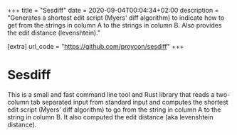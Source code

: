 +++
title = "Sesdiff"
date = 2020-09-04T00:04:34+02:00
description = "Generates a shortest edit script (Myers' diff algorithm) to indicate how to get from the strings in column A to the strings in column B. Also provides the edit distance (levenshtein)."

[extra]
url_code = "https://github.com/proycon/sesdiff"
+++

# Sesdiff

This is a small and fast command line tool and Rust library that reads a
two-column tab separated input from standard input and computes the shortest
edit script (Myers' diff algorithm) to go from the string in column A to the
string in column B. It also computed the edit distance (aka levenshtein
distance).
